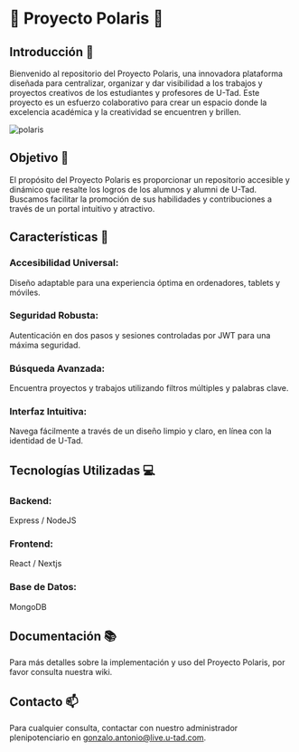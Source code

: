 # 🌟 Proyecto Polaris 🌟

## Introducción 📖
Bienvenido al repositorio del Proyecto Polaris, una innovadora plataforma diseñada para centralizar, organizar y dar visibilidad a los trabajos y proyectos creativos de los estudiantes y profesores de U-Tad. Este proyecto es un esfuerzo colaborativo para crear un espacio donde la excelencia académica y la creatividad se encuentren y brillen.

![polaris](https://i.ibb.co/CmbQ3Qh/iconic-space-photos-armstrong-moon-nasa1.webp)

## Objetivo 🎯
El propósito del Proyecto Polaris es proporcionar un repositorio accesible y dinámico que resalte los logros de los alumnos y alumni de U-Tad. Buscamos facilitar la promoción de sus habilidades y contribuciones a través de un portal intuitivo y atractivo.

## Características 🌈
### Accesibilidad Universal: 
Diseño adaptable para una experiencia óptima en ordenadores, tablets y móviles.
### Seguridad Robusta: 
Autenticación en dos pasos y sesiones controladas por JWT para una máxima seguridad.
### Búsqueda Avanzada: 
Encuentra proyectos y trabajos utilizando filtros múltiples y palabras clave.
### Interfaz Intuitiva: 
Navega fácilmente a través de un diseño limpio y claro, en línea con la identidad de U-Tad.

## Tecnologías Utilizadas 💻
### Backend: 
Express / NodeJS
### Frontend: 
React / Nextjs
### Base de Datos: 
MongoDB

## Documentación 📚
Para más detalles sobre la implementación y uso del Proyecto Polaris, por favor consulta nuestra wiki.

## Contacto 📫
Para cualquier consulta, contactar con nuestro administrador plenipotenciario en gonzalo.antonio@live.u-tad.com.
